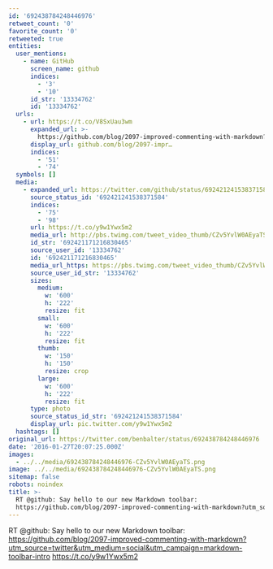 ```yaml
---
id: '692438784248446976'
retweet_count: '0'
favorite_count: '0'
retweeted: true
entities:
  user_mentions:
    - name: GitHub
      screen_name: github
      indices:
        - '3'
        - '10'
      id_str: '13334762'
      id: '13334762'
  urls:
    - url: https://t.co/V8SxUau3wm
      expanded_url: >-
        https://github.com/blog/2097-improved-commenting-with-markdown?utm_source=twitter&utm_medium=social&utm_campaign=markdown-toolbar-intro
      display_url: github.com/blog/2097-impr…
      indices:
        - '51'
        - '74'
  symbols: []
  media:
    - expanded_url: https://twitter.com/github/status/692421241538371584/photo/1
      source_status_id: '692421241538371584'
      indices:
        - '75'
        - '98'
      url: https://t.co/y9w1Ywx5m2
      media_url: http://pbs.twimg.com/tweet_video_thumb/CZv5YvlW0AEyaTS.png
      id_str: '692421171216830465'
      source_user_id: '13334762'
      id: '692421171216830465'
      media_url_https: https://pbs.twimg.com/tweet_video_thumb/CZv5YvlW0AEyaTS.png
      source_user_id_str: '13334762'
      sizes:
        medium:
          w: '600'
          h: '222'
          resize: fit
        small:
          w: '600'
          h: '222'
          resize: fit
        thumb:
          w: '150'
          h: '150'
          resize: crop
        large:
          w: '600'
          h: '222'
          resize: fit
      type: photo
      source_status_id_str: '692421241538371584'
      display_url: pic.twitter.com/y9w1Ywx5m2
  hashtags: []
original_url: https://twitter.com/benbalter/status/692438784248446976
date: '2016-01-27T20:07:25.000Z'
images:
  - ../../media/692438784248446976-CZv5YvlW0AEyaTS.png
image: ../../media/692438784248446976-CZv5YvlW0AEyaTS.png
sitemap: false
robots: noindex
title: >-
  RT @github: Say hello to our new Markdown toolbar:
  https://github.com/blog/2097-improved-commenting-with-markdown?utm_source=twitter&utm_medium=social&utm_campaign=markdown-toolbar-intro…
---
```


RT @github: Say hello to our new Markdown toolbar: https://github.com/blog/2097-improved-commenting-with-markdown?utm_source=twitter&utm_medium=social&utm_campaign=markdown-toolbar-intro https://t.co/y9w1Ywx5m2